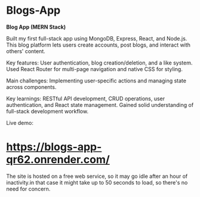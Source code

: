 # Blogs-App
**Blog App (MERN Stack)**

Built my first full-stack app using MongoDB, Express, React, and Node.js. This blog platform lets users create accounts, post blogs, and interact with others' content.

Key features: User authentication, blog creation/deletion, and a like system. Used React Router for multi-page navigation and native CSS for styling.

Main challenges: Implementing user-specific actions and managing state across components.

Key learnings: RESTful API development, CRUD operations, user authentication, and React state management. Gained solid understanding of full-stack development workflow.

Live demo:
#  https://blogs-app-qr62.onrender.com/
The site is hosted on a free web service, so it may go idle after an hour of inactivity.in that case it might take up to 50 seconds to load, so there's no need for concern.
